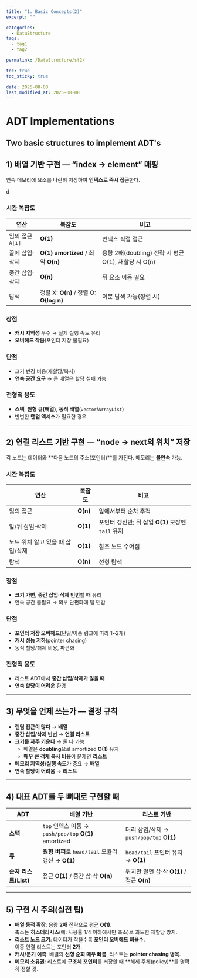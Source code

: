 ```yaml
---
title: "1. Basic Concepts(2)"
excerpt: ""

categories:
  - DataStructure
tags:
  - tag1
  - tag2

permalink: /DataStructure/st2/

toc: true
toc_sticky: true

date: 2025-08-08
last_modified_at: 2025-08-08
---
```



# ADT Implementations
## Two basic structures to implement ADT's

## 1) 배열 기반 구현 — “index → element” 매핑
연속 메모리에 요소를 나란히 저장하여 **인덱스로 즉시 접근**한다.

d
### 시간 복잡도
| 연산 | 복잡도 | 비고 |
|---|---|---|
| 임의 접근 `A[i]` | **O(1)** | 인덱스 직접 접근 |
| 끝에 삽입·삭제 | **O(1) amortized** / 최악 **O(n)** | 용량 2배(doubling) 전략 시 평균 O(1), 재할당 시 O(n) |
| 중간 삽입·삭제 | **O(n)** | 뒤 요소 이동 필요 |
| 탐색 | 정렬 X: **O(n)** / 정렬 O: **O(log n)** | 이분 탐색 가능(정렬 시) |



### 장점
- **캐시 지역성** 우수 → 실제 실행 속도 유리  
- **오버헤드 작음**(포인터 저장 불필요)

### 단점
- 크기 변경 비용(재할당/복사)  
- **연속 공간 요구** → 큰 배열은 할당 실패 가능

### 전형적 용도
- **스택**, **원형 큐(배열)**, **동적 배열**(`vector`/`ArrayList`)  
- 빈번한 **랜덤 액세스**가 필요한 경우

---

## 2) 연결 리스트 기반 구현 — “node → next의 위치” 저장
각 노드는 데이터와 **다음 노드의 주소(포인터)**를 가진다. 메모리는 **불연속** 가능.

### 시간 복잡도
| 연산 | 복잡도 | 비고 |
|---|---|---|
| 임의 접근 | **O(n)** | 앞에서부터 순차 추적 |
| 앞/뒤 삽입·삭제 | **O(1)** | 포인터 갱신만; 뒤 삽입 **O(1)** 보장엔 `tail` 유지 |
| 노드 위치 알고 있을 때 삽입/삭제 | **O(1)** | 참조 노드 주어짐 |
| 탐색 | **O(n)** | 선형 탐색 |

### 장점
- **크기 가변**, **중간 삽입·삭제 빈번**할 때 유리  
- 연속 공간 불필요 → 외부 단편화에 덜 민감

### 단점
- **포인터 저장 오버헤드**(단일/이중 링크에 따라 1~2개)  
- **캐시 성능 저하**(pointer chasing)  
- 동적 할당/해제 비용, 파편화

### 전형적 용도
- 리스트 ADT에서 **중간 삽입/삭제가 많을 때**  
- **연속 할당이 어려운** 환경

---

## 3) 무엇을 언제 쓰는가 — 결정 규칙
- **랜덤 접근이 많다** → **배열**  
- **중간 삽입/삭제 빈번** → **연결 리스트**  
- **크기를 자주 키운다** → 둘 다 가능  
  - 배열은 **doubling**으로 amortized **O(1)** 유지  
  - **매우 큰 객체 복사 비용**이 문제면 **리스트**  
- **메모리 지역성/실행 속도**가 중요 → **배열**  
- **연속 할당이 어려움** → **리스트**

---

## 4) 대표 ADT를 두 뼈대로 구현할 때
| ADT | 배열 기반 | 리스트 기반 |
|---|---|---|
| **스택** | `top` 인덱스 이동 → `push/pop/top` **O(1)** amortized | 머리 삽입/삭제 → `push/pop/top` **O(1)** |
| **큐** | **원형 버퍼**로 `head/tail` 모듈러 갱신 → **O(1)** | `head/tail` 포인터 유지 → **O(1)** |
| **순차 리스트(List)** | 접근 **O(1)** / 중간 삽·삭 **O(n)** | 위치만 알면 삽·삭 **O(1)** / 접근 **O(n)** |

---

## 5) 구현 시 주의(실전 팁)
- **배열 동적 확장**: 용량 **2배** 전략으로 평균 **O(1)**.  
  축소는 **히스테리시스**(예: 사용률 1/4 이하에서만 축소)로 과도한 재할당 방지.
- **리스트 노드 크기**: 데이터가 작을수록 **포인터 오버헤드 비율↑**.  
  이중 연결 리스트는 포인터 **2개**.
- **캐시/분기 예측**: 배열의 **선형 순회 매우 빠름**, 리스트는 **pointer chasing 병목**.
- **메모리 소유권**: 리스트에 **구조체 포인터**를 저장할 때 **해제 주체(policy)**를 명확히 정할 것.
